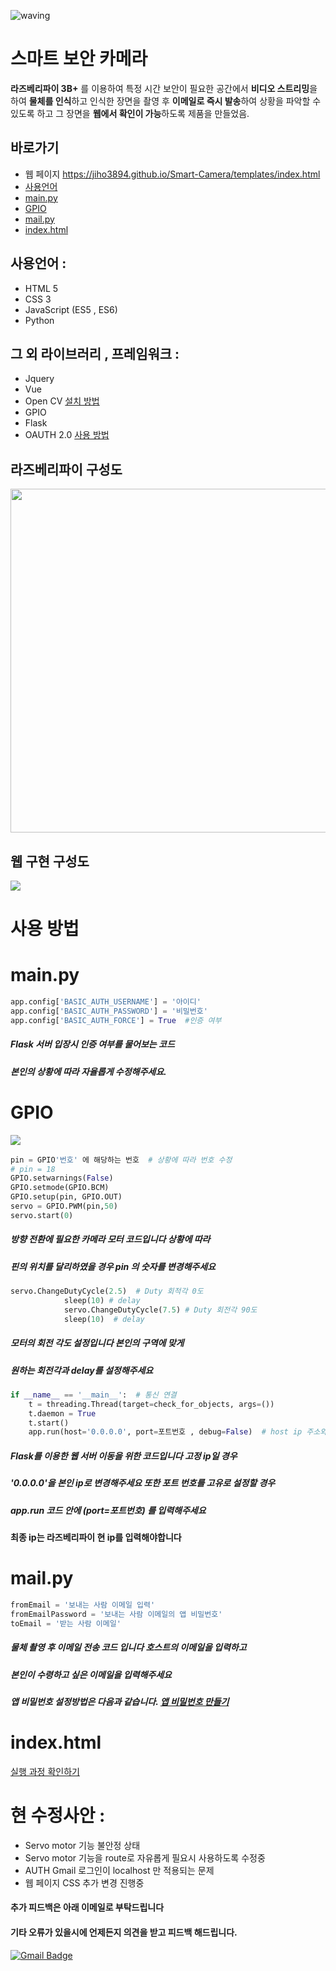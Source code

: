 ![waving](https://capsule-render.vercel.app/api?type=waving&height=200&text=Smart-Security&fontAlign=58&fontAlignY=30&color=gradient)

# 스마트 보안 카메라
 
 **라즈베리파이 3B+** 를 이용하여 특정 시간 보안이 필요한 공간에서 **비디오 스트리밍**을 하여
 **물체를 인식**하고 인식한 장면을 촬영 후 **이메일로 즉시 발송**하여 상황을 파악할 수 있도록 하고
 그 장면을 **웹에서 확인이 가능**하도록 제품을 만들었음.
 
 
## 바로가기
- 웹 페이지 https://jiho3894.github.io/Smart-Camera/templates/index.html
- [사용언어](#5)
- [main.py](#1)
- [GPIO](#2)
- [mail.py](#3)
- [index.html](#4)
 
## 사용언어 : <a id="5">
* HTML 5
* CSS 3
* JavaScript (ES5 , ES6)
* Python

## 그 외 라이브러리 , 프레임워크 :
* Jquery
* Vue
* Open CV [설치 방법](http://www.pyimagesearch.com/2016/04/18/install-guide-raspberry-pi-3-raspbian-jessie-opencv-3/)
* GPIO
* Flask
* OAUTH 2.0 [사용 방법](https://developers.google.com/identity/protocols/oauth2)

## 라즈베리파이 구성도
<img src="https://user-images.githubusercontent.com/79081800/116809699-495b1d80-ab7a-11eb-9242-3a03d544a263.png" width="900" height="550">

## 웹 구현 구성도
<img src="https://user-images.githubusercontent.com/79081800/114302764-6f564a80-9b05-11eb-9055-6682a97cf69d.jpg">

# 사용 방법
 
# main.py <a id="1">
```python
app.config['BASIC_AUTH_USERNAME'] = '아이디'
app.config['BASIC_AUTH_PASSWORD'] = '비밀번호'
app.config['BASIC_AUTH_FORCE'] = True  #인증 여부
```
##### Flask 서버 입장시 인증 여부를 물어보는 코드
##### 본인의 상황에 따라 자율롭게 수정해주세요.
# GPIO <a id="2">

<img src="https://user-images.githubusercontent.com/79081800/116015139-4a201b00-a673-11eb-9822-d424116e3e57.png">


```python
pin = GPIO'번호' 에 해당하는 번호  # 상황에 따라 번호 수정
# pin = 18
GPIO.setwarnings(False)
GPIO.setmode(GPIO.BCM)
GPIO.setup(pin, GPIO.OUT)
servo = GPIO.PWM(pin,50)
servo.start(0) 
```

##### 방향 전환에 필요한 카메라 모터 코드입니다 상황에 따라
##### 핀의 위치를 달리하였을 경우 pin 의 숫자를 변경해주세요

```python
servo.ChangeDutyCycle(2.5)  # Duty 회적각 0도
            sleep(10) # delay
            servo.ChangeDutyCycle(7.5) # Duty 회전각 90도
            sleep(10)  # delay
```

##### 모터의 회전 각도 설정입니다 본인의 구역에 맞게
##### 원하는 회전각과 delay를 설정해주세요

```python
if __name__ == '__main__':  # 통신 연결
    t = threading.Thread(target=check_for_objects, args=())
    t.daemon = True
    t.start()
    app.run(host='0.0.0.0', port=포트번호 , debug=False)  # host ip 주소와 포트번호 변경
```

##### Flask를 이용한 웹 서버 이동을 위한 코드입니다 고정 ip일 경우
##### '0.0.0.0'을 본인 ip로 변경해주세요 또한 포트 번호를 고유로 설정할 경우
##### app.run 코드 안에 (port=포트번호) 를 입력해주세요 
#### 최종 ip는 라즈베리파이 현 ip를 입력해야합니다

# mail.py <a id="3">
```python
fromEmail = '보내는 사람 이메일 입력'
fromEmailPassword = '보내는 사람 이메일의 앱 비밀번호'
toEmail = '받는 사람 이메일'
```

##### 물체 촬영 후 이메일 전송 코드 입니다 호스트의 이메일을 입력하고
##### 본인이 수령하고 싶은 이메일을 입력해주세요
##### 앱 비밀번호 설정방법은 다음과 같습니다. [앱 비밀번호 만들기](https://support.google.com/accounts/answer/185833?hl=ko)

# index.html <a id="4">
[실행 과정 확인하기](https://github.com/jiho3894/Smart-Camera/files/6376400/2.pdf)

# 현 수정사안 :
- Servo motor 기능 불안정 상태
- Servo motor 기능을 route로 자유롭게 필요시 사용하도록 수정중 
- AUTH Gmail 로그인이 localhost 만 적용되는 문제
- 웹 페이지 CSS 추가 변경 진행중

#### 추가 피드백은 아래 이메일로 부탁드립니다
#### 기타 오류가 있을시에 언제든지 의견을 받고 피드백 해드립니다.
[![Gmail Badge](https://img.shields.io/badge/Gmail-d14836?style=flat-square&logo=Gmail&logoColor=white&link=mailto:snugyun01@gmail.com)](mailto:crsn1111@gmail.com)


